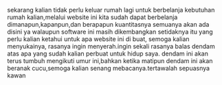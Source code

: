 sekarang kalian tidak perlu keluar rumah lagi untuk berbelanja kebutuhan rumah kalian,melalui website ini kita sudah dapat berbelanja dimanapun,kapanpun,dan berapapun kuantitasnya semuanya akan ada disini ya walaupun software ini masih dikembangkan setidaknya itu yang perlu kalian ketahui untuk apa website ini di buat,
semoga kalian menyukainya, rasanya ingin menyerah.ingin sekali rasanya balas dendam atas apa yang sudah kalian perbuat untuk hidup saya. dendam ini akan terus tumbuh mengikuti umur ini,bahkan ketika matipun dendam ini akan beranak cucu,semoga kalian senang mebacanya.tertawalah sepuasnya kawan
